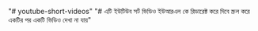 "# youtube-short-videos" 
"# এটি ইউটিউব সর্ট ভিডিও ইউআরএল কে রিডারেক্ট করে দিবে স্ক্রল করে একটির পর একটি ভিডিও দেখা না যায়" 

